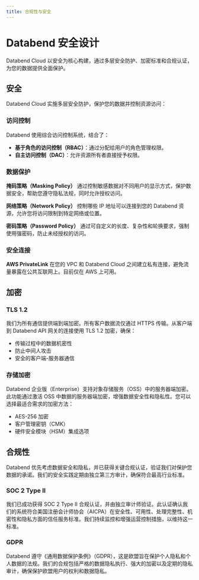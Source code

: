 ```yaml
---
title: 合规性与安全
---
```


# Databend 安全设计

Databend Cloud 以安全为核心构建，通过多层安全防护、加密标准和合规认证，为您的数据提供全面保护。

## 安全

Databend Cloud 实施多层安全防护，保护您的数据并控制资源访问：

### 访问控制

Databend 使用综合访问控制系统，结合了：

- **基于角色的访问控制（RBAC）**：通过分配给用户的角色管理权限。
- **自主访问控制（DAC）**：允许资源所有者直接授予权限。

### 数据保护

**掩码策略（Masking Policy）**
通过控制敏感数据对不同用户的显示方式，保护数据安全，帮助您遵守隐私法规，同时允许授权访问。

**网络策略（Network Policy）**
控制哪些 IP 地址可以连接到您的 Databend 资源，允许您将访问限制到特定网络或位置。

**密码策略（Password Policy）**
通过可自定义的长度、复杂性和轮换要求，强制使用强密码，防止未经授权的访问。

### 安全连接

**AWS PrivateLink**
在您的 VPC 和 Databend Cloud 之间建立私有连接，避免流量暴露在公共互联网上。目前仅在 AWS 上可用。

## 加密

### TLS 1.2

我们为所有通信提供端到端加密。所有客户数据流仅通过 HTTPS 传输。从客户端到 Databend API 网关的连接使用 TLS 1.2 加密，确保：

- 传输过程中的数据机密性
- 防止中间人攻击
- 安全的客户端-服务器通信

### 存储加密

Databend 企业版（Enterprise）支持对象存储服务（OSS）中的服务器端加密。此功能通过激活 OSS 中数据的服务器端加密，增强数据安全性和隐私性。您可以选择最适合需求的加密方法：

- AES-256 加密
- 客户管理密钥（CMK）
- 硬件安全模块（HSM）集成选项

## 合规性

Databend 优先考虑数据安全和隐私，并已获得关键合规认证，验证我们对保护您数据的承诺。我们的安全实践定期由独立第三方审计，确保符合最高行业标准。

### SOC 2 Type II

我们已成功获得 SOC 2 Type II 合规认证，并由独立审计师验证。此认证确认我们的系统符合美国注册会计师协会（AICPA）在安全性、可用性、处理完整性、机密性和隐私方面的信任服务标准。我们持续监控和增强运营控制措施，以维持这一标准。

### GDPR

Databend 遵守《通用数据保护条例》（GDPR），这是欧盟旨在保护个人隐私和个人数据的法规。我们的合规包括严格的数据隐私执行、强大的加密以及定期的隐私审计，确保保护欧盟用户的权利和数据隐私。